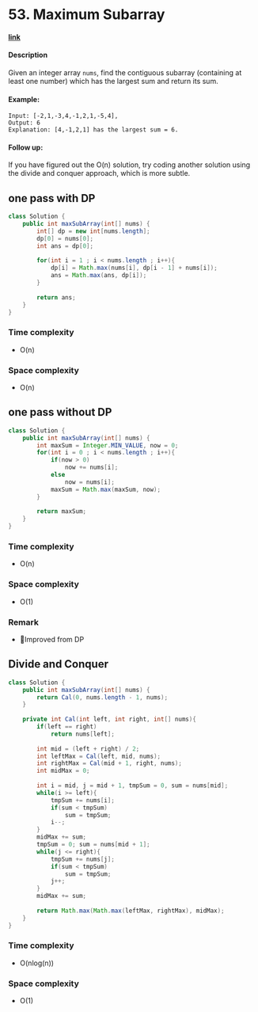 # 53. Maximum Subarray

#### [link](https://leetcode.com/problems/maximum-subarray/description/) 

#### Description
Given an integer array `nums`, find the contiguous subarray (containing at least one number) which has the largest sum and return its sum.

#### Example:
```
Input: [-2,1,-3,4,-1,2,1,-5,4],
Output: 6
Explanation: [4,-1,2,1] has the largest sum = 6.
```
 
#### Follow up:
If you have figured out the O(n) solution, try coding another solution using the divide and conquer approach, which is more subtle.

## one pass with DP
```java
class Solution {
    public int maxSubArray(int[] nums) {
        int[] dp = new int[nums.length];
        dp[0] = nums[0];
        int ans = dp[0];
        
        for(int i = 1 ; i < nums.length ; i++){
            dp[i] = Math.max(nums[i], dp[i - 1] + nums[i]);
            ans = Math.max(ans, dp[i]);
        }
        
        return ans;
    }
}
```
### Time complexity
* O(n)
### Space complexity
* O(n)

## one pass without DP
```java
class Solution {
    public int maxSubArray(int[] nums) {
        int maxSum = Integer.MIN_VALUE, now = 0;
        for(int i = 0 ; i < nums.length ; i++){
            if(now > 0)
                now += nums[i];
            else
                now = nums[i];
            maxSum = Math.max(maxSum, now);
        }
        
        return maxSum;
    }
}
```

### Time complexity
* O(n)
### Space complexity
* O(1)
### Remark
* Improved from DP

## Divide and Conquer
```java
class Solution {
    public int maxSubArray(int[] nums) {
        return Cal(0, nums.length - 1, nums);
    }
    
    private int Cal(int left, int right, int[] nums){
        if(left == right)
            return nums[left];
        
        int mid = (left + right) / 2;
        int leftMax = Cal(left, mid, nums);
        int rightMax = Cal(mid + 1, right, nums);
        int midMax = 0;
        
        int i = mid, j = mid + 1, tmpSum = 0, sum = nums[mid];
        while(i >= left){
            tmpSum += nums[i];
            if(sum < tmpSum)
                sum = tmpSum;
            i--;
        }
        midMax += sum;
        tmpSum = 0; sum = nums[mid + 1];
        while(j <= right){
            tmpSum += nums[j];
            if(sum < tmpSum)
                sum = tmpSum;
            j++;
        }
        midMax += sum;
        
        return Math.max(Math.max(leftMax, rightMax), midMax);
    }
}
```

### Time complexity
* O(nlog(n))
### Space complexity
* O(1)